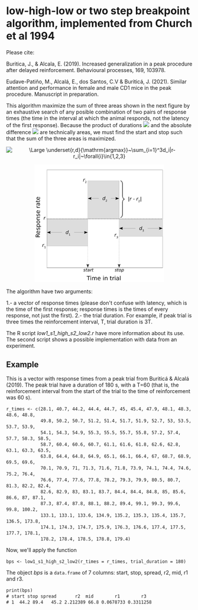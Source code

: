 # low-high-low or two step breakpoint algorithm, implemented from Church et al 1994

Please cite:

Buritica, J., & Alcala, E. (2019). Increased generalization in a peak procedure after delayed reinforcement. Behavioural processes, 169, 103978.

Eudave-Patiño, M., Alcalá, E., dos Santos, C.V & Buriticá, J. (2021). Similar attention and performance in female and male CD1 mice in the peak procedure. Manuscript in preparation.

This algorithm maximize the sum of three areas shown in the next figure by an exhaustive search of any posible combination of two pairs of response times (the time in the interval at which the animal responds, not the latency of the first response). Because the product of durations <img src="https://latex.codecogs.com/svg.latex?\normalsize&space;d_i"> and the absolute difference <img src="https://latex.codecogs.com/svg.latex?\normalsize&space;|r-r_i|"> are technically areas, we must find the start and stop such that the sum of the three areas is maximized.

<div align="center">
  
 ![\Large \underset{r,d}{\mathrm{argmax}}~\sum_{i=1}^3d_i|r-r_i|~\forall{i}\in{1,2,3}](https://latex.codecogs.com/svg.latex?\normalsize&space;\underset{r,d}{\mathrm{argmax}}~\sum_{i=1}^3d_i|r-r_i|~\forall{i}\in{1,2,3}) 
  
 <img src="https://github.com/jealcalat/start_stop_peak_procedure/blob/main/lhl_diagramm-1.png" width="350">
</div>

The algorithm have two arguments: 

1.- a vector of response times (please don't confuse with latency, which is the time of the first response; response times is the times of every response, not just the first).
2.- the trial duration. For example, if peak trial is three times the reinforcement interval, T, trial duration is 3T. 

The R script *low1_s1_high_s2_low2.r* have more information about its use. The second script shows a possible implementation with data from an experiment. 

## Example

This is a vector with response times from a peak trial from Buriticá & Alcalá (2019). The peak trial have a duration of 180 s, with a T=60 (that is, the reinforcement interval from the start of the trial to the time of reinforcement was 60 s).

```{r }
r_times <- c(28.1, 40.7, 44.2, 44.4, 44.7, 45, 45.4, 47.9, 48.1, 48.3, 48.6, 48.8, 
             49.8, 50.2, 50.7, 51.2, 51.4, 51.7, 51.9, 52.7, 53, 53.5, 53.7, 53.9, 
             54.1, 54.3, 54.9, 55.3, 55.5, 55.7, 55.8, 57.2, 57.4, 57.7, 58.3, 58.5, 
             58.7, 60.4, 60.6, 60.7, 61.1, 61.6, 61.8, 62.6, 62.8, 63.1, 63.3, 63.5, 
             63.8, 64.4, 64.8, 64.9, 65.1, 66.1, 66.4, 67, 68.7, 68.9, 69.5, 69.6, 
             70.1, 70.9, 71, 71.3, 71.6, 71.8, 73.9, 74.1, 74.4, 74.6, 75.2, 76.4, 
             76.6, 77.4, 77.6, 77.8, 78.2, 79.3, 79.9, 80.5, 80.7, 81.3, 82.2, 82.4, 
             82.6, 82.9, 83, 83.1, 83.7, 84.4, 84.4, 84.8, 85, 85.6, 86.6, 87, 87.1, 
             87.3, 87.4, 87.8, 88.1, 88.2, 89.4, 99.1, 99.3, 99.6, 99.8, 100.2, 
             133.1, 133.1, 133.6, 134.9, 135.2, 135.3, 135.4, 135.7, 136.5, 173.8, 
             174.1, 174.3, 174.7, 175.9, 176.3, 176.6, 177.4, 177.5, 177.7, 178.1, 
             178.2, 178.4, 178.5, 178.8, 179.4)
```

Now, we'll apply the function 

```{r }
bps <- low1_s1_high_s2_low2(r_times = r_times, trial_duration = 180)
```

The object *bps* is a ```data.frame``` of 7 columns: start, stop, spread, r2, mid, r1 and r3.

```{r }
print(bps)
# start stop spread       r2  mid        r1        r3
# 1  44.2 89.4   45.2 2.212389 66.8 0.0678733 0.3311258
```
